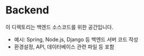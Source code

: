 # Backend

이 디렉토리는 백엔드 소스코드를 위한 공간입니다.

- 예시: Spring, Node.js, Django 등 백엔드 서버 코드 작성
- 환경설정, API, 데이터베이스 관련 파일 등 포함 